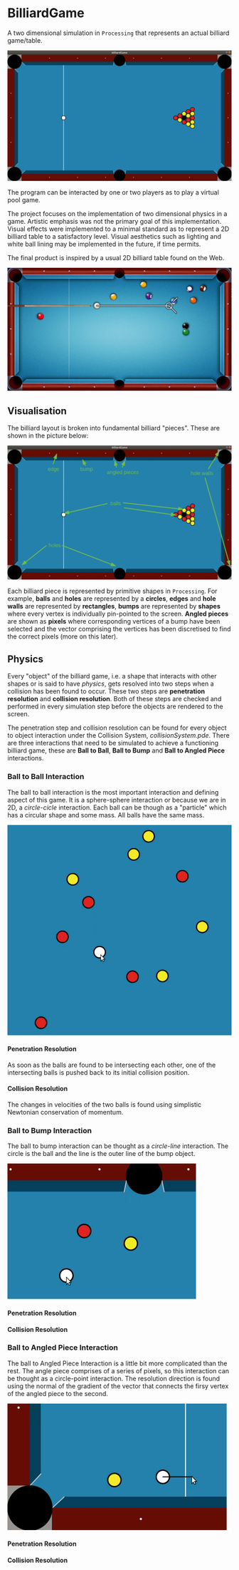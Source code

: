 # BilliardGame
A two dimensional simulation in `Processing` that represents an actual billiard game/table. 

![](images/initial_position.png)

The program can be interacted by one or two players as to play a virtual pool game. 

The project focuses on the implementation of two dimensional physics in a game. Artistic emphasis was not the primary goal of this implementation. Visual effects were implemented to a minimal standard as to represent a 2D billiard table to a satisfactory level. Visual aesthetics such as lighting and white ball lining may be implemented in the future, if time permits.

The final product is inspired by a usual 2D billiard table found on the Web.

![](images/pool.jpg)

## Visualisation

The billiard layout is broken into fundamental billiard "pieces". These are shown in the picture below:

![](images/layout_explanation_img.jpg)

Each billiard piece is represented by primitive shapes in `Processing`. For example, **balls** and **holes** are represented by a **circles**, **edges** and **hole walls** are represented by **rectangles**, **bumps** are represented by **shapes** where every vertex is individually pin-pointed to the screen. **Angled pieces** are shown as **pixels** where corresponding vertices of a bump have been selected and the vector comprising the vertices has been discretised to find the correct pixels (more on this later).

## Physics
Every "object" of the billiard game, i.e. a shape that interacts with other shapes or is said to have *physics*, gets resolved into two steps when a collision has been found to occur. These two steps are **penetration resolution** and **collision resolution**. Both of these steps  are checked and performed in every simulation step before the objects are rendered to the screen.

The penetration step and collision resolution can be found for every object to object interaction under the Collision System, *collisionSystem.pde*. There are three interactions that need to be simulated to achieve a functioning billiard game, these are **Ball to Ball**, **Ball to Bump** and **Ball to Angled Piece** interactions.

### Ball to Ball Interaction
The ball to ball interaction is the most important interaction and defining aspect of this game. It is a sphere-sphere interaction or because we are in 2D, a *circle-cicle* interaction. Each ball can be though as a "particle" which has a circular shape and some mass. All balls have the same mass.

![](images/ballToBall.gif)

#### Penetration Resolution
As soon as the balls are found to be intersecting each other, one of the intersecting balls is pushed back to its initial collision position.
#### Collision Resolution
The changes in velocities of the two balls is found using simplistic Newtonian conservation of momentum.

### Ball to Bump Interaction
The ball to bump interaction can be thought as a *circle-line* interaction. The circle is the ball and the line is the outer line of the bump object.

![](images/ballToBump.gif)

#### Penetration Resolution

#### Collision Resolution


### Ball to Angled Piece Interaction
The ball to Angled Piece Interaction is a little bit more complicated than the rest. The angle piece comprises of a series of pixels, so this interaction can be thought as a circle-point interaction. The resolution direction is found using the normal of the gradient of the vector that connects the firsy vertex of the angled piece to the second.

![](images/ballToAngledPiece.gif)

#### Penetration Resolution

#### Collision Resolution



